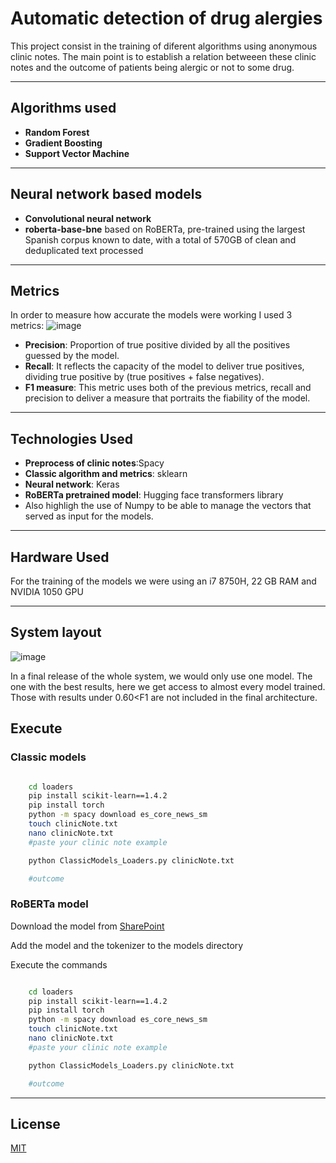 # Automatic detection of drug alergies

This project consist in the training of diferent algorithms using anonymous clinic notes. The main point is to establish a relation betweeen these clinic notes and the outcome of patients being alergic or not to some drug. 

---

## Algorithms used

-   **Random Forest**
-   **Gradient Boosting**
-   **Support Vector Machine**

---
## Neural network based models
- **Convolutional neural network**
- **roberta-base-bne** based on RoBERTa, pre-trained using the largest Spanish corpus known to date, with a total of 570GB of clean and deduplicated text processed

---

## Metrics
In order to measure how accurate the models were working I used 3 metrics:
![image](https://github.com/user-attachments/assets/534a3426-85bc-43b5-9669-ee421b38c6f8)

-   **Precision**: Proportion of true positive divided by all the positives guessed by the model.
-   **Recall**: It reflects the capacity of the model to deliver true positives, dividing true positive by (true positives + false negatives).
-   **F1 measure**: This metric uses both of the previous metrics, recall and precision to deliver a measure that portraits the fiability of the model.

---

## Technologies Used

-   **Preprocess of clinic notes**:Spacy
-   **Classic algorithm and metrics**: sklearn
-   **Neural network**: Keras
-   **RoBERTa pretrained model**: Hugging face transformers library
-   Also highligh the use of Numpy to be able to manage the vectors that served as input for the models.
---

## Hardware Used
For the training of the models we were using an i7 8750H, 22 GB RAM and NVIDIA 1050 GPU 

---

## System layout

![image](https://github.com/user-attachments/assets/d3a9e75f-a968-4269-b527-bba9444be825)

In a final release of the whole system, we would only use one model. The one with the best results, here we get access to almost every model trained. Those with results under 0.60<F1 are not included in the final architecture.

## Execute
### Classic models 
```bash

    cd loaders
    pip install scikit-learn==1.4.2
    pip install torch
    python -m spacy download es_core_news_sm
    touch clinicNote.txt
    nano clinicNote.txt
    #paste your clinic note example

    python ClassicModels_Loaders.py clinicNote.txt

    #outcome
```
### RoBERTa model

Download the model from [SharePoint](https://urjc-my.sharepoint.com/:u:/g/personal/a_dekeno_2020_alumnos_urjc_es/EYLhSrHGwqxFnBgPQKH6yokBnFagV68Db8sjzebFn8j6_g?e=GEmkt2)

Add the model and the tokenizer to the models directory

Execute the commands
```bash

    cd loaders
    pip install scikit-learn==1.4.2
    pip install torch
    python -m spacy download es_core_news_sm
    touch clinicNote.txt
    nano clinicNote.txt
    #paste your clinic note example

    python ClassicModels_Loaders.py clinicNote.txt

    #outcome
```
---
## License

[MIT](./LICENSE)